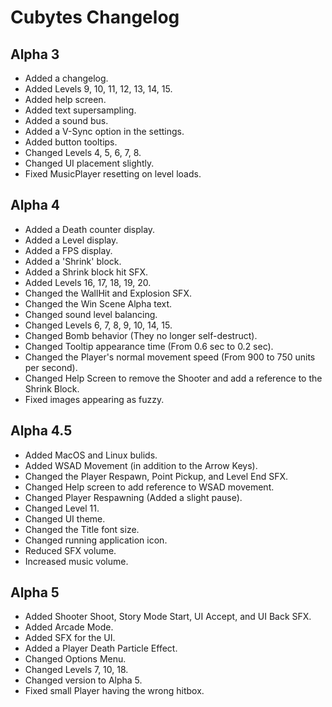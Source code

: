 # Cubytes Changelog

## Alpha 3

- Added a changelog.
- Added Levels 9, 10, 11, 12, 13, 14, 15.
- Added help screen.
- Added text supersampling.
- Added a sound bus.
- Added a V-Sync option in the settings.
- Added button tooltips.
- Changed Levels 4, 5, 6, 7, 8.
- Changed UI placement slightly.
- Fixed MusicPlayer resetting on level loads.

## Alpha 4

- Added a Death counter display.
- Added a Level display.
- Added a FPS display.
- Added a 'Shrink' block.
- Added a Shrink block hit SFX.
- Added Levels 16, 17, 18, 19, 20.
- Changed the WallHit and Explosion SFX.
- Changed the Win Scene Alpha text.
- Changed sound level balancing.
- Changed Levels 6, 7, 8, 9, 10, 14, 15.
- Changed Bomb behavior (They no longer self-destruct).
- Changed Tooltip appearance time (From 0.6 sec to 0.2 sec).
- Changed the Player's normal movement speed (From 900 to 750 units per second).
- Changed Help Screen to remove the Shooter and add a reference to the Shrink Block.
- Fixed images appearing as fuzzy.

## Alpha 4.5

- Added MacOS and Linux bulids.
- Added WSAD Movement (in addition to the Arrow Keys).
- Changed the Player Respawn, Point Pickup, and Level End SFX.
- Changed Help screen to add reference to WSAD movement.
- Changed Player Respawning (Added a slight pause).
- Changed Level 11.
- Changed UI theme.
- Changed the Title font size.
- Changed running application icon.
- Reduced SFX volume.
- Increased music volume.

## Alpha 5

- Added Shooter Shoot, Story Mode Start, UI Accept, and UI Back SFX.
- Added Arcade Mode.
- Added SFX for the UI.
- Added a Player Death Particle Effect.
- Changed Options Menu.
- Changed Levels 7, 10, 18.
- Changed version to Alpha 5.
- Fixed small Player having the wrong hitbox.